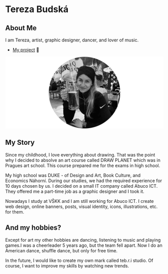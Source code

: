 # Tereza Budská

## About Me

I am Tereza, artist, graphic designer, dancer, and lover of music.

- [My project](case-study.md) 🌸

![that'sme.](me.jpg)

## My Story
Since my childhood, I love everything about drawing. That was the point why I decided to absolve an art course called DRAW PLANET which was in Pragues art school. This course prepared me for the exams in high school.

My high school was DUKE - of Design and Art, Book Culture, and Economics Náhorní.
During our studies, we had the required experience for 10 days chosen by us. I decided on a small IT company called Abuco ICT. They offered me a part-time job as a graphic designer and I took it. 

Nowadays I study at VŠKK and I am still working for Abuco ICT. I create web design, online banners, posts, visual identity, icons, illustrations, etc. for them.

## And my hobbies?
Except for art my other hobbies are dancing, listening to music and playing games.I was a cheerleader 5 years ago, but the team fell apart. Now I do an American dance, shuffle dance, but only for free time.

In the future, I would like to create my own mark called teb.r.i studio. Of course, I want to improve my skills by watching new trends.
